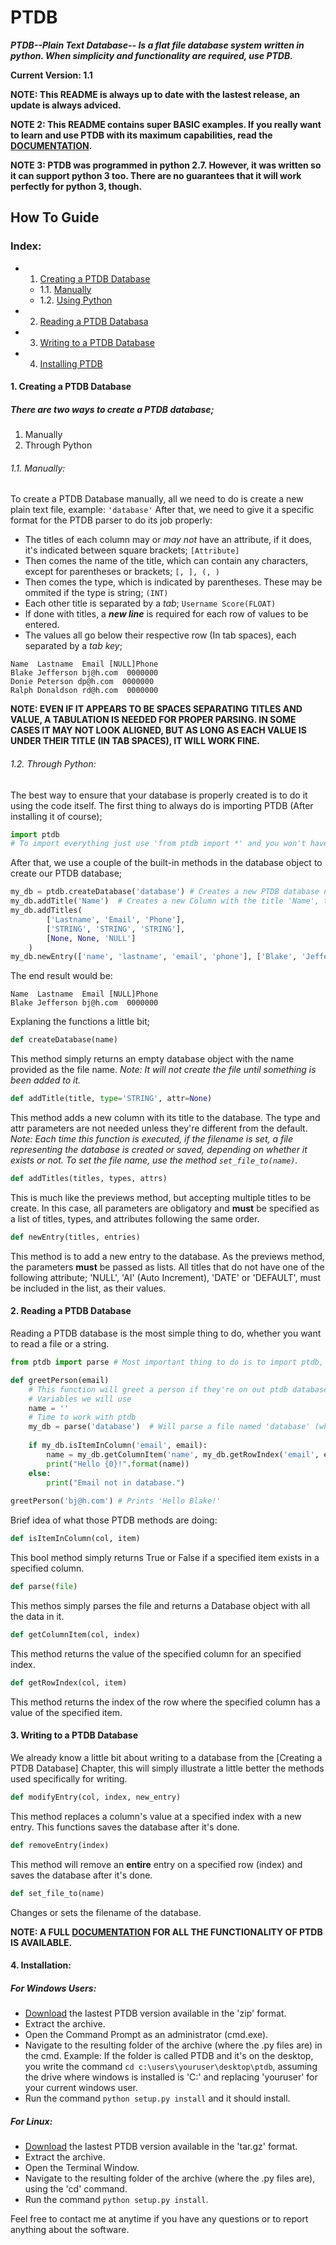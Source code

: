 # PTDB
***PTDB--Plain Text Database-- Is a flat file database system written in python. When simplicity and functionality are required, use PTDB.***

**Current Version: 1.1**

**NOTE: This README is always up to date with the lastest release, an update is always adviced.**

**NOTE 2: This README contains super BASIC examples. If you really want to learn and use PTDB with its maximum capabilities, read the [DOCUMENTATION](https://github.com/BryanMorfe/ptdb/blob/master/DOCUMENTATION.md).**

**NOTE 3: PTDB was programmed in python 2.7. However, it was written so it can support python 3 too. There are no guarantees that it will work perfectly for python 3, though.**

## How To Guide

### Index:
* 1. [Creating a PTDB Database](https://github.com/BryanMorfe/ptdb/blob/master/README.md#1-creating-a-ptdb-database)
  * 1.1. [Manually](https://github.com/BryanMorfe/ptdb/blob/master/README.md#11-manually)
  * 1.2. [Using Python](https://github.com/BryanMorfe/ptdb/blob/master/README.md#12-through-python)
* 2. [Reading a PTDB Databasa](https://github.com/BryanMorfe/ptdb/blob/master/README.md#2-reading-a-ptdb-database)
* 3. [Writing to a PTDB Database](https://github.com/BryanMorfe/ptdb/blob/master/README.md#3-writing-to-a-ptdb-database)
* 4. [Installing PTDB](https://github.com/BryanMorfe/ptdb/blob/master/README.md#4-installation)

#### 1. Creating a PTDB Database
##### There are two ways to create a PTDB database; 
1. Manually
2. Through Python

###### 1.1. Manually:

To create a PTDB Database manually, all we need to do is create a new plain text file, example: `'database'`
After that, we need to give it a specific format for the PTDB parser to do its job properly:
* The titles of each column may or *may not* have an attribute, if it does, it's indicated between square brackets; `[Attribute]`
* Then comes the name of the title, which can contain any characters, except for parentheses or brackets; `[, ], (, )`
* Then comes the type, which is indicated by parentheses. These may be ommited if the type is string; `(INT)`
* Each other title is separated by a *tab*; `Username Score(FLOAT)`
* If done with titles, a ***new line*** is required for each row of values to be entered.
* The values all go below their respective row (In tab spaces), each separated by a *tab key*;
```
Name  Lastname  Email [NULL]Phone
Blake Jefferson bj@h.com  0000000
Donie Peterson dp@h.com  0000000
Ralph Donaldson rd@h.com  0000000
```
**NOTE: EVEN IF IT APPEARS TO BE SPACES SEPARATING TITLES AND VALUE, A TABULATION IS NEEDED FOR PROPER PARSING. IN SOME CASES IT MAY NOT LOOK ALIGNED, BUT AS LONG AS EACH VALUE IS UNDER THEIR TITLE (IN TAB SPACES), IT WILL WORK FINE.**

###### 1.2. Through Python:

The best way to ensure that your database is properly created is to do it using the code itself.
The first thing to always do is importing PTDB (After installing it of course);
```python
import ptdb
# To import everything just use 'from ptdb import *' and you won't have to use the ptdb prefix.
```
After that, we use a couple of the built-in methods in the database object to create our PTDB database;
```python
my_db = ptdb.createDatabase('database') # Creates a new PTDB database named 'database'.
my_db.addTitle('Name')  # Creates a new Column with the title 'Name', type 'STRING', and attribute None.
my_db.addTitles(
        ['Lastname', 'Email', 'Phone'], 
        ['STRING', 'STRING', 'STRING'], 
        [None, None, 'NULL']
    )
my_db.newEntry(['name', 'lastname', 'email', 'phone'], ['Blake', 'Jefferson', 'bj@h.com', '0000000'])
```
The end result would be:
```
Name  Lastname  Email [NULL]Phone
Blake Jefferson bj@h.com  0000000
```
Explaning the functions a little bit;

```python
def createDatabase(name)
```
This method simply returns an empty database object with the name provided as the file name. *Note: It will not create the file until something is been added to it.*

```python
def addTitle(title, type='STRING', attr=None)
```
This method adds a new column with its title to the database. The type and attr parameters are not needed unless they're different from the default. *Note: Each time this function is executed, if the filename is set, a file representing the database is created or saved, depending on whether it exists or not. To set the file name, use the method `set_file_to(name)`.*

```python
def addTitles(titles, types, attrs)
```
This is much like the previews method, but accepting multiple titles to be create. In this case, all parameters are obligatory and **must** be specified as a list of titles, types, and attributes following the same order.

```python
def newEntry(titles, entries)
```
This method is to add a new entry to the database. As the previews method, the parameters **must** be passed as lists. All titles that do not have one of the following attribute; 'NULL', 'AI' (Auto Increment), 'DATE' or 'DEFAULT', must be included in the list, as their values.

#### 2. Reading a PTDB Database
Reading a PTDB database is the most simple thing to do, whether you want to read a file or a string.

```python
from ptdb import parse # Most important thing to do is to import ptdb, remember that.

def greetPerson(email)
    # This function will greet a person if they're on out ptdb database.
    # Variables we will use
    name = ''
    # Time to work with ptdb
    my_db = parse('database')  # Will parse a file named 'database' (which we created before)
  
    if my_db.isItemInColumn('email', email):
        name = my_db.getColumnItem('name', my_db.getRowIndex('email', email))
        print("Hello {0}!".format(name))
    else:
        print("Email not in database.")
    
greetPerson('bj@h.com') # Prints 'Hello Blake!'
```

Brief idea of what those PTDB methods are doing:
```python
def isItemInColumn(col, item)
```
This bool method simply returns True or False if a specified item exists in a specified column.

```python
def parse(file)
```
This methos simply parses the file and returns a Database object with all the data in it.

```python
def getColumnItem(col, index)
```
This method returns the value of the specified column for an specified index.

```python
def getRowIndex(col, item)
```
This method returns the index of the row where the specified column has a value of the specified item.

#### 3. Writing to a PTDB Database
We already know a little bit about writing to a database from the [Creating a PTDB Database] Chapter, this will simply illustrate a little better the methods used specifically for writing.
```python
def modifyEntry(col, index, new_entry)
```
This method replaces a column's value at a specified index with a new entry. This functions saves the database after it's done.

```python
def removeEntry(index)
```
This method will remove an **entire** entry on a specified row (index) and saves the database after it's done.

```python
def set_file_to(name)
```
Changes or sets the filename of the database.

**NOTE: A FULL [DOCUMENTATION](https://github.com/BryanMorfe/ptdb/blob/master/DOCUMENTATION.md) FOR ALL THE FUNCTIONALITY OF PTDB IS AVAILABLE.**

#### 4. Installation:
##### For Windows Users:
* [Download](https://github.com/BryanMorfe/ptdb/releases/) the lastest PTDB version available in the 'zip' format.
* Extract the archive.
* Open the Command Prompt as an administrator (cmd.exe).
* Navigate to the resulting folder of the archive (where the .py files are) in the cmd. Example: If the folder is called PTDB and it's on the desktop, you write the command `cd c:\users\youruser\desktop\ptdb`, assuming the drive where windows is installed is 'C:\' and replacing 'youruser' for your current windows user.
* Run the command `python setup.py install` and it should install.

##### For Linux:
* [Download](https://github.com/BryanMorfe/ptdb/releases/) the lastest PTDB version available in the 'tar.gz' format.
* Extract the archive.
* Open the Terminal Window.
* Navigate to the resulting folder of the archive (where the .py files are), using the 'cd' command.
* Run the command `python setup.py install`.

Feel free to contact me at anytime if you have any questions or to report anything about the software.
